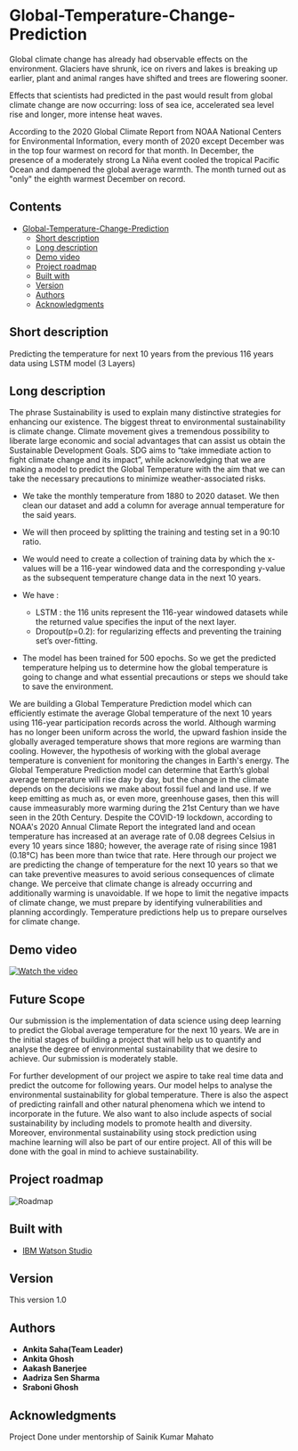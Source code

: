 # Global-Temperature-Change-Prediction

Global climate change has already had observable effects on the environment. Glaciers have shrunk, ice on rivers and lakes is breaking up earlier, plant and animal ranges have shifted and trees are flowering sooner.

Effects that scientists had predicted in the past would result from global climate change are now occurring: loss of sea ice, accelerated sea level rise and longer, more intense heat waves.

According to the 2020 Global Climate Report from NOAA National Centers for Environmental Information, every month of 2020 except December was in the top four warmest on record for that month. In December, the presence of a moderately strong La Niña event cooled the tropical Pacific Ocean and dampened the global average warmth. The month turned out as "only" the eighth warmest December on record.


## Contents

- [Global-Temperature-Change-Prediction](#submission-or-project-name)
  - [Short description](#short-description)
  - [Long description](#long-description)
  - [Demo video](#demo-video)
  - [Project roadmap](#project-roadmap)
  - [Built with](#built-with)
  - [Version](#version)
  - [Authors](#authors)
  - [Acknowledgments](#acknowledgments)

## Short description
Predicting the temperature for next 10 years from the previous 116 years data using LSTM model (3 Layers)


## Long description

The phrase Sustainability is used to explain many distinctive strategies for enhancing our existence. The biggest threat to environmental sustainability is climate change. Climate movement gives a tremendous possibility to liberate large economic and social advantages that can assist us obtain the Sustainable Development Goals. SDG aims to “take immediate action to fight climate change and its impact”, while acknowledging that we are making a model to predict the Global Temperature with the aim that we can take the necessary precautions to minimize weather-associated risks.

 - We take the monthly temperature from 1880 to 2020 dataset. We then clean our dataset and add a column for average annual temperature for the said years.
 - We will then proceed by splitting the training and testing set in a 90:10 ratio.
 - We would need to create a collection of training data by which the x-values will be a 116-year windowed data and the corresponding y-value as the subsequent temperature change data in the next 10 years.
- We have :
  - LSTM : the 116 units represent the 116-year windowed datasets while the returned value specifies the input of the next layer.
  - Dropout(p=0.2): for regularizing effects and preventing the training set’s over-fitting.

- The model has been trained for 500 epochs. So we get the predicted temperature helping us to determine how the global temperature is going to change and what essential precautions or steps we should take to save the environment.

We are building a Global Temperature Prediction model which can efficiently estimate the average Global temperature of the next 10 years using 116-year participation records across the world. Although warming has no longer been uniform across the world, the upward fashion inside the globally averaged temperature shows that more regions are warming than cooling. However, the hypothesis of working with the global average temperature is convenient for monitoring the changes in Earth's energy. 
The Global Temperature Prediction model can determine that Earth’s global average temperature will rise day by day, but the change in the climate depends on the decisions we make about fossil fuel and land use. If we keep emitting as much as, or even more, greenhouse gases, then this will cause immeasurably more warming during the 21st Century than we have seen in the 20th Century. Despite the COVID-19 lockdown, according to NOAA's 2020 Annual Climate Report the integrated land and ocean temperature has increased at an average rate of 0.08 degrees Celsius in every 10 years since 1880; however, the average rate of rising since 1981 (0.18°C) has been more than twice that rate. Here through our project we are predicting the change of temperature for the next 10 years so that we can take preventive measures to avoid serious consequences of climate change.
We perceive that climate change is already occurring and additionally warming is unavoidable. If we hope to limit the negative impacts of climate change, we must prepare by identifying vulnerabilities and planning accordingly. Temperature predictions help us to prepare ourselves for climate change.




## Demo video

[![Watch the video](https://github.com/aakashbanerjee98/Global-Temperature-Change-Prediction/blob/master/images/Video%20Thumnail.png)](https://youtu.be/qCF4gl1YhIM)


## Future Scope

Our submission is the implementation of data science using deep learning to predict the Global average temperature for the next 10 years. We are in the initial stages of building a project that will help us to quantify and analyse the degree of environmental sustainability that we desire to achieve. Our submission is moderately stable.

For further development of our project we aspire to take real time data and predict the outcome for following years. Our model helps to analyse the environmental sustainability for global temperature. There is also the aspect of predicting rainfall and other natural phenomena which we intend to incorporate in the future. We also want to also include aspects of social sustainability by including models to promote health and diversity. Moreover, environmental sustainability using stock prediction using machine learning will also be part of our entire project. All of this will be done with the goal in mind to achieve sustainability. 


## Project roadmap


![Roadmap](./images/roadmap.png)



## Built with

- [IBM Watson Studio](https://dataplatform.cloud.ibm.com/analytics/notebooks/v2/f48c69b9-4027-4bd2-9c97-74cc86a8e7f0/view?access_token=2dbef31a093f9e95b7be5f3e85bd1722b3057797bab71d419917d921d0c87771) 



## Version

This version 1.0

## Authors


- **Ankita Saha(Team Leader)** 
- **Ankita Ghosh**
- **Aakash Banerjee**
- **Aadriza Sen Sharma**
- **Sraboni Ghosh**



## Acknowledgments

Project Done under mentorship of Sainik Kumar Mahato
